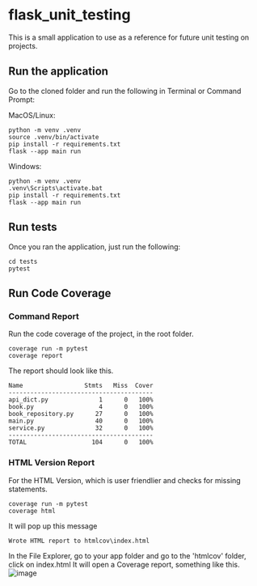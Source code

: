 # flask_unit_testing
This is a small application to use as a reference for future unit testing on projects.
## Run the application
Go to the cloned folder and run the following in Terminal or Command Prompt:

MacOS/Linux:
```shell
python -m venv .venv
source .venv/bin/activate
pip install -r requirements.txt
flask --app main run
```

Windows:
```shell
python -m venv .venv
.venv\Scripts\activate.bat
pip install -r requirements.txt
flask --app main run
```

## Run tests
Once you ran the application, just run the following:
```shell
cd tests
pytest
```

## Run Code Coverage
### Command Report
Run the code coverage of the project, in the root folder.
```shell
coverage run -m pytest
coverage report
```

The report should look like this.
```
Name                 Stmts   Miss  Cover
----------------------------------------
api_dict.py              1      0   100%
book.py                  4      0   100%
book_repository.py      27      0   100%
main.py                 40      0   100%
service.py              32      0   100%
----------------------------------------
TOTAL                  104      0   100%
```

### HTML Version Report
For the HTML Version, which is user friendlier and checks for missing statements.
```shell
coverage run -m pytest
coverage html
```
It will pop up this message
```
Wrote HTML report to htmlcov\index.html
```
In the File Explorer, go to your app folder and go to the 'htmlcov' folder, click on index.html
It will open a Coverage report, something like this.
![image](https://github.com/alejandroguerreron2p/flask_unit_testing/assets/150069261/256a5f9e-04e0-41e9-b997-d73d2393055e)
